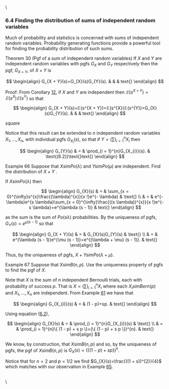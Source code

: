 \


### 6.4 Finding the distribution of sums of independent random variables

Much of probability and statistics is concerned with sums of independent
random variables. Probability generating functions provide a powerful
tool for finding the probability distribution of such sums.

Theorem 30 (Pgf of a sum of independent random variables)
If $X$ and $Y$ are independent random variables with pgfs $G_{X}$ and
$G_{Y}$ respectively then the pgf, $G_{X + Y}$, of $X+Y$ is

$$
\begin{align}
G_{X + Y}(s)=G_{X}(s)G_{Y}(s). & & & text{}
\end{align}
$$

Proof: From Corollary [12](nose17.htm#x29-5100112), if $X$ and $Y$ are
independent then
$𝔼(s^{X + Y})=𝔼(s^{X})𝔼(s^{Y} )$
so that

$$
\begin{align}
G_{X + Y}(s)=𝔼(s^{X + Y})=𝔼(s^{X})𝔼(s^{Y})=G_{X}(s)G_{Y}(s). & & & text{}
\end{align}
$$

$square$

Notice that this result can be extended to $n$ independent random
variables $X_{1},…⁡,X_{n}$, with individual pgfs
$G_{X_{i}}(s )$, so that if
$Y=(\sum ⁡)_{i = 1}^{n}X_{i}$ then

$$
\begin{align}
G_{Y}(s) & = & \prod_{i = 1}^{n}G_{X_{i}}(s). & \text{(6.2)}\text{}text{}
\end{align}
$$

Example 66 Suppose that $XsimPo(\lambda )$ and
$YsimPo(\mu )$ are independent. Find the distribution of
$X+Y$ .

If $XsimPo(\lambda )$ then

$$
\begin{align}
G_{X}(s) & = & \sum_{x = 0}^{\infty}s^{x}\frac{(\lambda)^{x}}{x !}e^{- \lambda} & \text{} \\ & = & e^{- \lambda}e^{s \lambda}\sum_{x = 0}^{\infty}\frac{((s \lambda))^{x}}{x !}e^{- s \lambda}=e^{\lambda (s - 1)} & text{}
\end{align}
$$

as the sum is the sum of $Po(s \lambda )$ probabilities. By
the uniqueness of pgfs,
$G_{Y}(s)=e^{\mu (s - 1 )}$ so that

$$
\begin{align}
G_{X + Y}(s) & = & G_{X}(s)G_{Y}(s) & \text{} \\ & = & e^{\lambda (s - 1)}e^{\mu (s - 1)}=e^{(\lambda + \mu) (s - 1)}. & text{}
\end{align}
$$

Thus, by the uniqueness of pgfs, $X+YsimPo(\lambda + \mu )$.

Example 67 Suppose that $XsimB(n, p )$. Use the uniqueness
property of pgfs to find the pgf of $X$.

Note that $X$ is the sum of $n$ independent Bernoulli trials, each with
probability of success $p$. That is
$X=(\sum ⁡)_{i = 1}^{n}X_{i}$ where each
$X_{i}simBern(p )$ and $X_{1},…⁡,X_{n}$ are independent.
From Example [61](nose20.htm#x33-5800361) we have that

$$
\begin{align}
G_{X_{i}}(s) & = & (1 - p)+sp. & text{}
\end{align}
$$

Using equation ([6.2](#x36-61004r6.2)),

$$
\begin{align}
G_{X}(s) & = & \prod_{i = 1}^{n}G_{X_{i}}(s) & \text{} \\ & = & \prod_{i = 1}^{n}\{ (1 - p) + s p \}=(\{ (1 - p) + s p \})^{n}. & text{}
\end{align}
$$

We know, by construction, that $XsimB(n, p )$ and so, by
the uniqueness of pgfs, the pgf of $XsimB(n, p )$ is
$G_{X}(s)=(\{ (1 - p) + s p \})^{n}$.

Notice that for $n=2$ and $p=1/2$ we find
$G_{X}(s)=\frac{((1 + s))^{2}}{4}$
which matches with our observation in Example
[65](nose22.htm#x35-6000965).

\
\
